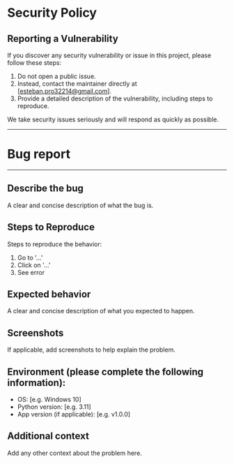 
# Security Policy

## Reporting a Vulnerability

If you discover any security vulnerability or issue in this project, please follow these steps:

1. Do not open a public issue.
2. Instead, contact the maintainer directly at [esteban.pro32214@gmail.com].
3. Provide a detailed description of the vulnerability, including steps to reproduce.

We take security issues seriously and will respond as quickly as possible.

---
# Bug report

---

## Describe the bug

A clear and concise description of what the bug is.

## Steps to Reproduce

Steps to reproduce the behavior:
1. Go to '...'
2. Click on '...'
3. See error

## Expected behavior

A clear and concise description of what you expected to happen.

## Screenshots

If applicable, add screenshots to help explain the problem.

## Environment (please complete the following information):
- OS: [e.g. Windows 10]
- Python version: [e.g. 3.11]
- App version (if applicable): [e.g. v1.0.0]

## Additional context

Add any other context about the problem here.
